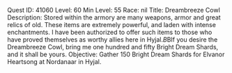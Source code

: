 Quest ID: 41060
Level: 60
Min Level: 55
Race: nil
Title: Dreambreeze Cowl
Description: Stored within the armory are many weapons, armor and great relics of old. These items are extremely powerful, and laden with intense enchantments. I have been authorized to offer such items to those who have proved themselves as worthy allies here in Hyjal.$B$BIf you desire the Dreambreeze Cowl, bring me one hundred and fifty Bright Dream Shards, and it shall be yours.
Objective: Gather 150 Bright Dream Shards for Elvanor Heartsong at Nordanaar in Hyjal.
